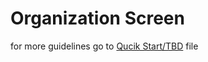 # Organization Screen

for more guidelines go to [Qucik Start/TBD](/docs/quickstart/quick_tbd) file
